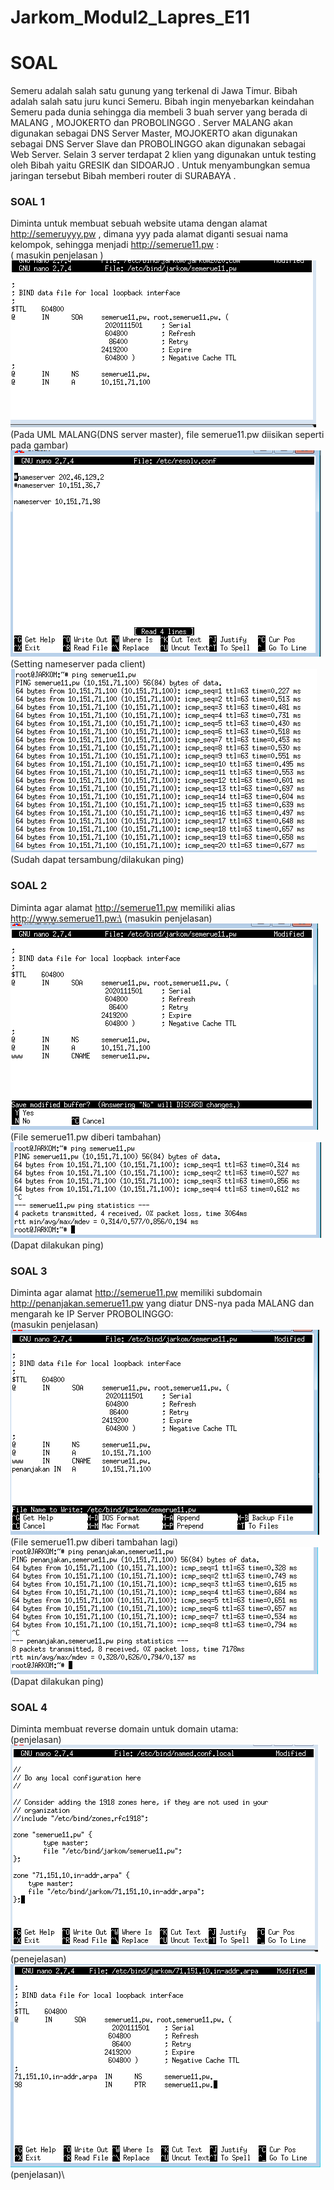 # Jarkom_Modul2_Lapres_E11

# SOAL

Semeru adalah salah satu gunung yang terkenal di Jawa Timur. Bibah adalah salah satu juru kunci
Semeru. Bibah ingin menyebarkan keindahan Semeru pada dunia sehingga dia membeli 3 buah server
yang berada di MALANG , MOJOKERTO dan PROBOLINGGO . Server MALANG akan digunakan
sebagai DNS Server Master, MOJOKERTO akan digunakan sebagai DNS Server Slave dan
PROBOLINGGO akan digunakan sebagai Web Server. Selain 3 server terdapat 2 klien yang digunakan
untuk testing oleh Bibah yaitu GRESIK dan SIDOARJO . Untuk menyambungkan semua jaringan
tersebut Bibah memberi router di SURABAYA .

### SOAL 1
Diminta untuk membuat sebuah website utama dengan alamat http://semeruyyy.pw , dimana yyy pada alamat diganti sesuai nama kelompok, sehingga menjadi http://semerue11.pw :\
( masukin penjelasan )\
![soal1A](https://github.com/beruangsakti/Jarkom_Modul2_Lapres_E11/blob/main/Screenshoot/1A.PNG)\
(Pada UML MALANG(DNS server master), file semerue11.pw diisikan seperti pada gambar)\
![soal1B](https://github.com/beruangsakti/Jarkom_Modul2_Lapres_E11/blob/main/Screenshoot/1B.PNG)\
(Setting nameserver pada client)\
![soal1C](https://github.com/beruangsakti/Jarkom_Modul2_Lapres_E11/blob/main/Screenshoot/1C.PNG)\
(Sudah dapat tersambung/dilakukan ping)

### SOAL 2
Diminta agar alamat http://semerue11.pw memiliki alias http://www.semerue11.pw:\
(masukin penjelasan)\
![soal2A](https://github.com/beruangsakti/Jarkom_Modul2_Lapres_E11/blob/main/Screenshoot/2A.PNG)\
(File semerue11.pw diberi tambahan)\
![soal2B](https://github.com/beruangsakti/Jarkom_Modul2_Lapres_E11/blob/main/Screenshoot/2B.PNG)\
(Dapat dilakukan ping)

### SOAL 3
Diminta agar alamat http://semerue11.pw memiliki subdomain http://penanjakan.semerue11.pw
yang diatur DNS-nya pada MALANG dan mengarah ke IP Server PROBOLINGGO:\
(masukin penjelasan)\
![soal3A](https://github.com/beruangsakti/Jarkom_Modul2_Lapres_E11/blob/main/Screenshoot/3A.PNG)\
(File semerue11.pw diberi tambahan lagi)\
![soal3B](https://github.com/beruangsakti/Jarkom_Modul2_Lapres_E11/blob/main/Screenshoot/3B.PNG)\
(Dapat dilakukan ping)

### SOAL 4
Diminta membuat reverse domain untuk domain utama:\
(penjelasan)\
![soal4A](https://github.com/beruangsakti/Jarkom_Modul2_Lapres_E11/blob/main/Screenshoot/4A.PNG)\
(penejelasan)\
![soal4B](https://github.com/beruangsakti/Jarkom_Modul2_Lapres_E11/blob/main/Screenshoot/4B.PNG)\
(penjelasan)\



